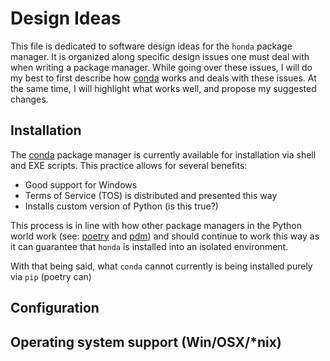 # Design Ideas

This file is dedicated to software design ideas for the `honda` package manager.
It is organized along specific design issues one must deal with when writing 
a package manager. While going over these issues, I will do my best to first describe
how [conda][conda] works and deals with these issues. At the same time, I will
highlight what works well, and propose my suggested changes.


## Installation

The [conda][conda] package manager is currently available for installation via shell
and EXE scripts. This practice allows for several benefits:

- Good support for Windows
- Terms of Service (TOS) is distributed and presented this way
- Installs custom version of Python (is this true?)

This process is in line with how other package managers in the Python world work
(see: [poetry][poetry] and [pdm][pdm]) and should continue to work this way as
it can guarantee that `honda` is installed into an isolated environment.

With that being said, what `conda` cannot currently is being installed purely via
`pip` (poetry can)


## Configuration



## Operating system support (Win/OSX/*nix)



[conda]: https://github.com/conda/conda
[pdm]: https://pdm.fming.dev/
[poetry]: https://python-poetry.org/